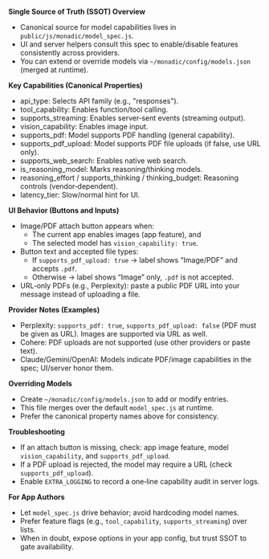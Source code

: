 **Single Source of Truth (SSOT) Overview**
- Canonical source for model capabilities lives in `public/js/monadic/model_spec.js`.
- UI and server helpers consult this spec to enable/disable features consistently across providers.
- You can extend or override models via `~/monadic/config/models.json` (merged at runtime).

**Key Capabilities (Canonical Properties)**
- api_type: Selects API family (e.g., "responses").
- tool_capability: Enables function/tool calling.
- supports_streaming: Enables server‑sent events (streaming output).
- vision_capability: Enables image input.
- supports_pdf: Model supports PDF handling (general capability).
- supports_pdf_upload: Model supports PDF file uploads (if false, use URL only).
- supports_web_search: Enables native web search.
- is_reasoning_model: Marks reasoning/thinking models.
- reasoning_effort / supports_thinking / thinking_budget: Reasoning controls (vendor‑dependent).
- latency_tier: Slow/normal hint for UI.

**UI Behavior (Buttons and Inputs)**
- Image/PDF attach button appears when:
  - The current app enables images (app feature), and
  - The selected model has `vision_capability: true`.
- Button text and accepted file types:
  - If `supports_pdf_upload: true` → label shows “Image/PDF” and accepts `.pdf`.
  - Otherwise → label shows “Image” only, `.pdf` is not accepted.
- URL‑only PDFs (e.g., Perplexity): paste a public PDF URL into your message instead of uploading a file.

**Provider Notes (Examples)**
- Perplexity: `supports_pdf: true`, `supports_pdf_upload: false` (PDF must be given as URL). Images are supported via URL as well.
- Cohere: PDF uploads are not supported (use other providers or paste text).
- Claude/Gemini/OpenAI: Models indicate PDF/image capabilities in the spec; UI/server honor them.

**Overriding Models**
- Create `~/monadic/config/models.json` to add or modify entries.
- This file merges over the default `model_spec.js` at runtime.
- Prefer the canonical property names above for consistency.

**Troubleshooting**
- If an attach button is missing, check: app image feature, model `vision_capability`, and `supports_pdf_upload`.
- If a PDF upload is rejected, the model may require a URL (check `supports_pdf_upload`).
- Enable `EXTRA_LOGGING` to record a one‑line capability audit in server logs.

**For App Authors**
- Let `model_spec.js` drive behavior; avoid hardcoding model names.
- Prefer feature flags (e.g., `tool_capability`, `supports_streaming`) over lists.
- When in doubt, expose options in your app config, but trust SSOT to gate availability.

